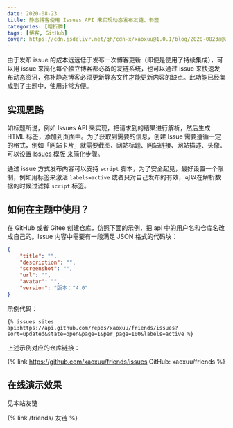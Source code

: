 ```yaml
---
date: 2020-08-23
title: 静态博客使用 Issues API 来实现动态发布友链、书签
categories: [瞎折腾]
tags: [博客, GitHub]
cover: https://cdn.jsdelivr.net/gh/cdn-x/xaoxuu@1.0.1/blog/2020-0823a@2x.jpg
---
```


由于发布 issue 的成本远远低于发布一次博客更新（即便是使用了持续集成），可以用 issue 来简化每个独立博客都必备的友链系统，也可以通过 issue 来快速发布动态资讯，弥补静态博客必须更新静态文件才能更新内容的缺点。此功能已经集成到了主题中，使用非常方便。

<!-- more -->

## 实现思路

如标题所说，例如 Issues API 来实现，把请求到的结果进行解析，然后生成 HTML 标签，添加到页面中。为了获取到需要的信息，创建 Issue 需要遵循一定的格式，例如「网站卡片」就需要截图、网站标题、网站链接、网站描述、头像。可以设置 [Issues 模版](https://github.com/volantis-x/examples/issues/new/choose) 来简化步骤。

通过 issue 方式发布内容可以支持 `script` 脚本，为了安全起见，最好设置一个限制，例如用标签来激活 `labels=active` 或者只对自己发布的有效，可以在解析数据的时候过滤掉 `script` 标签。


## 如何在主题中使用？

在 GitHub 或者 Gitee 创建仓库，仿照下面的示例，把 api 中的用户名和仓库名改成自己的。Issue 内容中需要有一段满足 JSON 格式的代码块：

```json
{
    "title": "",
    "description": "",
    "screenshot": "",
    "url": "",
    "avatar": "",
    "version": "版本：^4.0"
}
```

示例代码：

```
{% issues sites api:https://api.github.com/repos/xaoxuu/friends/issues?sort=updated&state=open&page=1&per_page=100&labels=active %}
```

上述示例对应的仓库链接：

{% link https://github.com/xaoxuu/friends/issues GitHub:&nbsp;xaoxuu/friends %}

## 在线演示效果

见本站友链

{% link /friends/ 友链 %}
